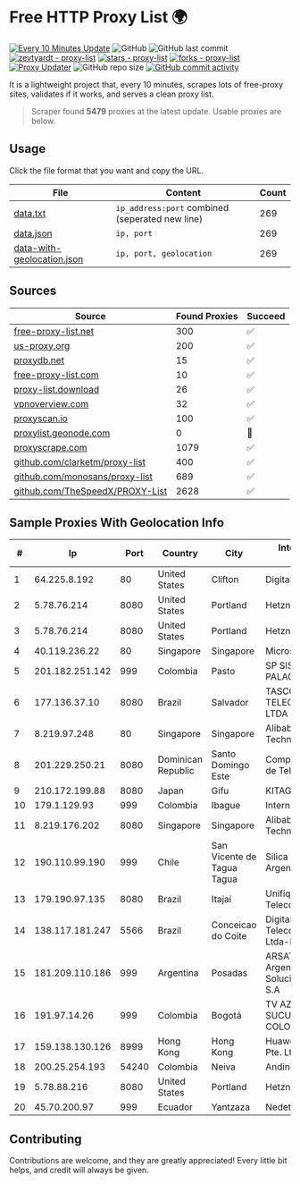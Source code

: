 
# Free HTTP Proxy List 🌍

[![Every 10 Minutes Update](https://github.com/mertguvencli/http-proxy-list/actions/workflows/main.yml/badge.svg?branch=main)](https://github.com/mertguvencli/http-proxy-list/actions/workflows/main.yml)
![GitHub](https://img.shields.io/github/license/mertguvencli/http-proxy-list)
![GitHub last commit](https://img.shields.io/github/last-commit/mertguvencli/http-proxy-list)
[![zevtyardt - proxy-list](https://img.shields.io/static/v1?label=zevtyardt&message=proxy-list&color=blue&logo=github)](https://github.com/zevtyardt/proxy-list "Go to GitHub repo")
[![stars - proxy-list](https://img.shields.io/github/stars/zevtyardt/proxy-list?style=social)](https://github.com/zevtyardt/proxy-list)
[![forks - proxy-list](https://img.shields.io/github/forks/zevtyardt/proxy-list?style=social)](https://github.com/zevtyardt/proxy-list)
[![Proxy Updater](https://github.com/zevtyardt/proxy-list/workflows/Proxy%20Updater/badge.svg)](https://github.com/zevtyardt/proxy-list/actions?query=workflow:"Proxy+Updater")
![GitHub repo size](https://img.shields.io/github/repo-size/zevtyardt/proxy-list)
[![GitHub commit activity](https://img.shields.io/github/commit-activity/m/zevtyardt/proxy-list?logo=commits)](https://github.com/zevtyardt/proxy-list/commits/main)

It is a lightweight project that, every 10 minutes, scrapes lots of free-proxy sites, validates if it works, and serves a clean proxy list.

> Scraper found **5479** proxies at the latest update. Usable proxies are below.

## Usage

Click the file format that you want and copy the URL.

|File|Content|Count|
|----|-------|-----|
|[data.txt](https://raw.githubusercontent.com/mertguvencli/http-proxy-list/main/proxy-list/data.txt)|`ip_address:port` combined (seperated new line)|269|
|[data.json](https://raw.githubusercontent.com/mertguvencli/http-proxy-list/main/proxy-list/data.json)|`ip, port`|269|
|[data-with-geolocation.json](https://raw.githubusercontent.com/mertguvencli/http-proxy-list/main/proxy-list/data-with-geolocation.json)|`ip, port, geolocation`|269|

## Sources

|Source|Found Proxies|Succeed|
|------|-------------|-------|
|[free-proxy-list.net](https://free-proxy-list.net)|300|✅|
|[us-proxy.org](https://www.us-proxy.org)|200|✅|
|[proxydb.net](http://proxydb.net)|15|✅|
|[free-proxy-list.com](https://free-proxy-list.com/?page=&port=&type%5B%5D=http&type%5B%5D=https&up_time=0&search=Search)|10|✅|
|[proxy-list.download](https://www.proxy-list.download/HTTP)|26|✅|
|[vpnoverview.com](https://vpnoverview.com/privacy/anonymous-browsing/free-proxy-servers)|32|✅|
|[proxyscan.io](https://www.proxyscan.io)|100|✅|
|[proxylist.geonode.com](https://proxylist.geonode.com/api/proxy-list?limit=300&page=1&sort_by=lastChecked&sort_type=desc&protocols=http,https)|0|🚫|
|[proxyscrape.com](https://api.proxyscrape.com/v2/?request=displayproxies&protocol=http&timeout=10000&country=all&ssl=all&anonymity=all)|1079|✅|
|[github.com/clarketm/proxy-list](https://raw.githubusercontent.com/clarketm/proxy-list/master/proxy-list-raw.txt)|400|✅|
|[github.com/monosans/proxy-list](https://raw.githubusercontent.com/monosans/proxy-list/main/proxies/http.txt)|689|✅|
|[github.com/TheSpeedX/PROXY-List](https://raw.githubusercontent.com/TheSpeedX/PROXY-List/master/http.txt)|2628|✅|


## Sample Proxies With Geolocation Info

|#|Ip|Port|Country|City|Internet Service Provider|
|-|--|----|-------|----|-------------------------|
|1|64.225.8.192|80|United States|Clifton|DigitalOcean, LLC|
|2|5.78.76.214|8080|United States|Portland|Hetzner Online GmbH|
|3|5.78.76.214|8080|United States|Portland|Hetzner Online GmbH|
|4|40.119.236.22|80|Singapore|Singapore|Microsoft Corporation|
|5|201.182.251.142|999|Colombia|Pasto|SP SISTEMAS PALACIOS LTDA|
|6|177.136.37.10|8080|Brazil|Salvador|TASCOM TELECOMUNICAÇÕES LTDA|
|7|8.219.97.248|80|Singapore|Singapore|Alibaba (US) Technology Co., Ltd.|
|8|201.229.250.21|8080|Dominican Republic|Santo Domingo Este|Compañía Dominicana de Teléfonos S. A.|
|9|210.172.199.88|8080|Japan|Gifu|KITAGATA|
|10|179.1.129.93|999|Colombia|Ibague|Internexa S.a. E.S.P|
|11|8.219.176.202|8080|Singapore|Singapore|Alibaba (US) Technology Co., Ltd.|
|12|190.110.99.190|999|Chile|San Vicente de Tagua Tagua|Silica Networks Argentina S.A.|
|13|179.190.97.135|8080|Brazil|Itajaí|Unifique Telecomunicações SA|
|14|138.117.181.247|5566|Brazil|Conceicao do Coite|Digital TelecomunicaÔÔes Ltda-Me|
|15|181.209.110.186|999|Argentina|Posadas|ARSAT - Empresa Argentina de Soluciones Satelitales S.A|
|16|191.97.14.26|999|Colombia|Bogotá|TV AZTECA SUCURSAL COLOMBIA|
|17|159.138.130.126|8999|Hong Kong|Hong Kong|Huawei International Pte. Ltd.|
|18|200.25.254.193|54240|Colombia|Neiva|Andinet ON Line|
|19|5.78.88.216|8080|United States|Portland|Hetzner Online GmbH|
|20|45.70.200.97|999|Ecuador|Yantzaza|Nedetel S.A.|



## Contributing

Contributions are welcome, and they are greatly appreciated! Every
little bit helps, and credit will always be given.

